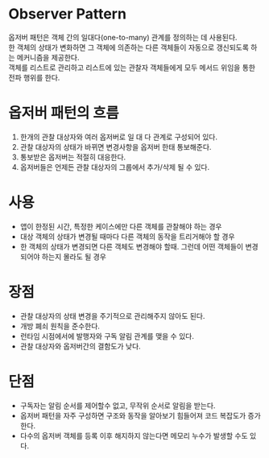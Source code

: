 # Observer Pattern
옵저버 패턴은 객체 간의 일대다(one-to-many) 관계를 정의하는 데 사용된다.         
한 객체의 상태가 변화하면 그 객체에 의존하는 다른 객체들이 자동으로 갱신되도록 하는 메커니즘을 제공한다.         
객체를 리스트로 관리하고 리스트에 있는 관찰자 객체들에게 모두 메서드 위임을 통한 전파 행위를 한다.
# 옵저버 패턴의 흐름
1. 한개의 관찰 대상자와 여러 옵저버로 일 대 다 관계로 구성되어 있다.
2. 관찰 대상자의 상태가 바뀌면 변경사항을 옵저버 한태 통보해준다.
3. 통보받은 옵저버는 적절히 대응한다.
4. 옵저버들은 언제든 관찰 대상자의 그룹에서 추가/삭제 될 수 있다.
# 사용
- 앱이 한정된 시간, 특정한 케이스에만 다른 객체를 관찰해야 하는 경우
- 대상 객체의 상태가 변경될 때마다 다른 객체의 동작을 트리거해야 할 경우
- 한 객체의 상태가 변경되면 다른 객체도 변경해야 할때. 그런데 어떤 객체들이 변경되어야 하는지 몰라도 될 경우
# 장점
- 관찰 대상자의 상태 변경을 주기적으로 관리해주지 않아도 된다.
- 개방 폐쇠 원칙을 준수한다.
- 런타임 시점에서에 발행자와 구독 알림 관계를 맺을 수 있다.
- 관찰 대상자와 옵저버간의 결함도가 낮다.
# 단점
- 구독자는 알림 순서를 제어할수 없고, 무작위 순서로 알림을 받는다.
- 옵저버 패턴을 자주 구성하면 구조와 동작을 알아보기 힘들어져 코드 복잡도가 증가한다.
- 다수의 옵저버 객체를 등록 이후 해지하지 않는다면 메모리 누수가 발생할 수도 있다.
